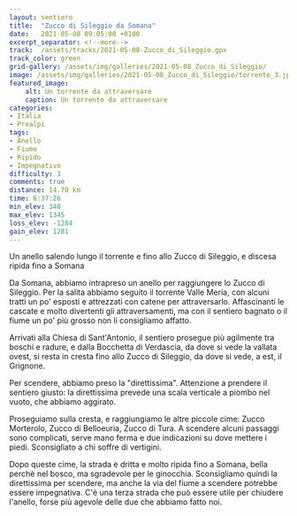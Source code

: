 ```yaml
---
layout: sentiero
title:  "Zucco di Sileggio da Somana"
date:   2021-05-08 09:05:00 +0100
excerpt_separator: <!--more-->
track:  /assets/tracks/2021-05-08-Zucco_di_Sileggio.gpx
track_color: green
grid-gallery: /assets/img/galleries/2021-05-08_Zucco_di_Sileggio/
image: /assets/img/galleries/2021-05-08_Zucco_di_Sileggio/torrente_3.jpg
featured_image:
    alt: Un torrente da attraversare
    caption: Un torrente da attraversare
categories:
- Italia
- Prealpi
tags:
- Anello
- Fiume
- Ripido
- Impegnativo
difficulty: 3
comments: true
distance: 14.70 km
time: 6:37:26
min_elev: 348
max_elev: 1345
loss_elev: -1284
gain_elev: 1281
---
```


Un anello salendo lungo il torrente e fino allo Zucco di Sileggio, e discesa ripida fino a Somana 
<!--more-->

Da Somana, abbiamo intrapreso un anello per raggiungere lo Zucco di Sileggio. Per la salita abbiamo seguito il torrente Valle Meria, con alcuni tratti un po' esposti e attrezzati con catene per attraversarlo. 
Affascinanti le cascate e molto divertenti gli attraversamenti, ma con il sentiero bagnato o il fiume un po' più grosso non li consigliamo affatto.

Arrivati alla Chiesa di Sant'Antonio, il sentiero prosegue più agilmente tra boschi e radure, e dalla Bocchetta di Verdascia, da dove si vede la vallata ovest, si resta in cresta fino allo Zucco di Sileggio, da dove si vede, a est, il Grignone.

Per scendere, abbiamo preso la "direttissima". Attenzione a prendere il sentiero giusto: la direttissima prevede una scala verticale a piombo nel vuoto, che abbiamo aggirato.

Proseguiamo sulla cresta, e raggiungiamo le altre piccole cime: Zucco Morterolo, Zucco di Belloeuria, Zucco di Tura. A scendere alcuni passaggi sono complicati, serve mano ferma e due indicazioni su dove mettere i piedi. 
Sconsigliato a chi soffre di vertigini. 

Dopo queste cime, la strada è dritta e molto ripida fino a Somana, bella perchè nel bosco, ma sgradevole per le ginocchia. 
Sconsigliamo quindi la direttissima per scendere, ma anche la via del fiume a scendere potrebbe essere impegnativa. C'è una terza strada che può essere utile per chiudere l'anello, forse più agevole delle due che abbiamo fatto noi.
